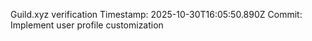 Guild.xyz verification
Timestamp: 2025-10-30T16:05:50.890Z
Commit: Implement user profile customization